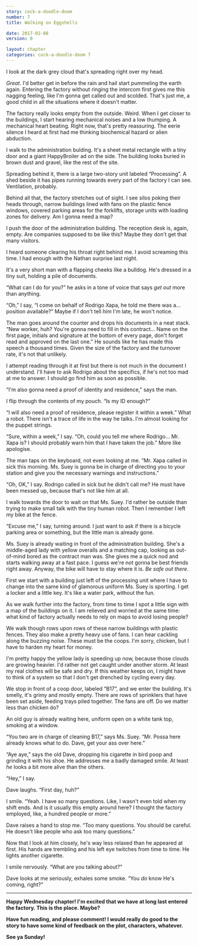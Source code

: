 ```yaml
---
story: cock-a-doodle-doom
number: 7
title: Walking on Eggshells

date: 2017-02-08
version: 0

layout: chapter
categories: cock-a-doodle-doom 7
---
```

I look at the dark grey cloud that's spreading right over my head.

*Great*. I'd better get in before the rain and hail start pummeling the earth again. Entering the factory without ringing the intercom first gives me this nagging feeling, like I'm gonna get called out and scolded. That's just me, a good child in all the situations where it doesn't matter.

The factory really looks empty from the outside. Weird. When I get closer to the buildings, I start hearing mechanical noises and a low thumping. A mechanical heart beating. Right now, that's pretty reassuring. The eerie silence I heard at first had me thinking biochemical hazard or alien abduction.

I walk to the administration bulding. It's a sheet metal rectangle with a tiny door and a giant HappyBroiler ad on the side. The building looks buried in brown dust and gravel, like the rest of the site.

Spreading behind it, there is a large two-story unit labeled “Processing”. A shed beside it has pipes running towards every part of the factory I can see. Ventilation, probably.

Behind all that, the factory stretches out of sight. I see silos poking their heads through, narrow buildings lined with fans on the plastic fence windows, covered parking areas for the forklifts, storage units with loading zones for delivery. Am I gonna need a map?

I push the door of the administration building. The reception desk is, again, empty. Are companies supposed to be like this? Maybe they don't get that many visitors.

I heard someone clearing his throat right behind me. I avoid screaming this time. I had enough with the Nathan surprise last night.

It's a very short man with a flapping cheeks like a bulldog. He's dressed in a tiny suit, holding a pile of documents.

“What can I do for you?” he asks in a tone of voice that says *get out* more than anything.

“Oh,” I say, “I come on behalf of Rodrigo Xapa, he told me there was a… position available?” Maybe if I don't tell *him* I'm late, he won't notice.

The man goes around the counter and drops his documents in a neat stack. “New worker, huh? You're gonna need to fill in this contract… Name on the first page, initials and signature at the bottom of every page, don't forget read and approved on the last one.” He sounds like he has made this speech a thousand times. Given the size of the factory and the turnover rate, it's not that unlikely.

I attempt reading through it at first but there is not much in the document I understand. I'll have to ask Rodrigo about the specifics, if he's not too mad at me to answer. I should go find him as soon as possible.

“I'm also gonna need a proof of identity and residence,” says the man.

I flip through the contents of my pouch. “Is my ID enough?”

“I will also need a proof of residence, please register it within a week.” What a robot. There isn't a trace of life in the way he talks. I'm almost looking for the puppet strings.

“Sure, within a week,” I say. “Oh, could you tell me where Rodrigo… Mr. Xapa is? I should probably warn him that I have taken the job.” More like apologise.

The man taps on the keyboard, not even looking at me. “Mr. Xapa called in sick this morning. Ms. Suey is gonna be in charge of directing you to your station and give you the necessary warnings and instructions.”

“Oh, OK,” I say. Rodrigo called in sick but he didn't call me? He must have been messed up, because that's not like him at all.

I walk towards the door to wait on that Ms. Suey. I'd rather be outside than trying to make small talk with the tiny human robot. Then I remember I left my bike at the fence.

“Excuse me,” I say, turning around. I just want to ask if there is a bicycle parking area or something, but the little man is already gone.

Ms. Suey is already waiting in front of the administration building. She's a middle-aged lady with yellow overalls and a matching cap, looking as out-of-mind bored as the contract man was. She gives me a quick nod and starts walking away at a fast pace. I guess we're not gonna be best friends right away. Anyway, the bike will have to stay where it is. *Be safe out there*.

First we start with a building just left of the processing unit where I have to change into the same kind of glamorous uniform Ms. Suey is sporting. I get a locker and a little key. It's like a water park, without the fun.

As we walk further into the factory, from time to time I spot a little sign with a map of the buildings on it. I am relieved and worried at the same time: what kind of factory actually needs to rely on maps to avoid losing people?

We walk though rows upon rows of these narrow buildings with plastic fences. They also make a pretty heavy use of fans. I can hear cackling along the buzzing noise. These must be the coops. I'm sorry, chicken, but I have to harden my heart for money.

I'm pretty happy the yellow lady is speeding up now, because those clouds are growing heavier. I'd rather not get caught under another storm. At least my real clothes will be safe and dry. If this weather keeps on, I might have to think of a system so that I don't get drenched by cycling every day.

We stop in front of a coop door, labeled “B17”, and we enter the building. It's smelly, it's grimy and mostly empty. There are rows of sprinklers that have been set aside, feeding trays piled together. The fans are off. Do we matter less than chicken do?

An old guy is already waiting here, uniform open on a white tank top, smoking at a window.

“You two are in charge of cleaning B17,” says Ms. Suey. “Mr. Possa here already knows what to do. Dave, get your ass over here.”

“Aye aye,” says the old Dave, dropping his cigarette in bird poop and grinding it with his shoe. He addresses me a badly damaged smile. At least *he* looks a bit more alive than the others.

“Hey,” I say.

Dave laughs. “First day, huh?”

 I smile. “Yeah. I have so many questions. Like, I wasn't even told when my shift ends. And is it usually this empty around here? I thought the factory employed, like, a hundred people or more.”

 Dave raises a hand to stop me. “Too many questions. You should be careful. He doesn't like people who ask too many questions.”

Now that I look at him closely, he's way less relaxed than he appeared at first. His hands are trembling and his left eye twitches from time to time. He lights another cigarette.

I smile nervously. “What are you talking about?”

Dave looks at me seriously, exhales some smoke. “You *do* know He's coming, right?”

***

**Happy Wednesday chapter! I'm excited that we have at long last entered the factory. This is the place. Maybe?**

**Have fun reading, and please comment! I would really do good to the story to have some kind of feedback on the plot, characters, whatever.**

**See ya Sunday!**
